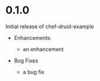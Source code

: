 # 0.1.0

Initial release of chef-druid-example

* Enhancements
  * an enhancement

* Bug Fixes
  * a bug fix
